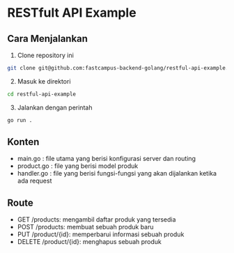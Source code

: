 # RESTfult API Example
## Cara Menjalankan
1. Clone repository ini
```bash
git clone git@github.com:fastcampus-backend-golang/restful-api-example.git
```

2. Masuk ke direktori
```bash
cd restful-api-example
```

3. Jalankan dengan perintah
```bash
go run .
```

## Konten
- main.go : file utama yang berisi konfigurasi server dan routing
- product.go : file yang berisi model produk
- handler.go : file yang berisi fungsi-fungsi yang akan dijalankan ketika ada request

## Route
- GET /products: mengambil daftar produk yang tersedia
- POST /products: membuat sebuah produk baru
- PUT /product/{id}: memperbarui informasi sebuah produk
- DELETE /product/{id}: menghapus sebuah produk
 